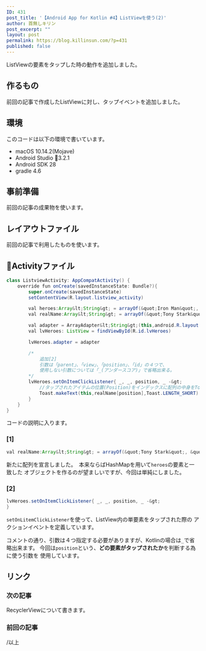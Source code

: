 ```yaml
---
ID: 431
post_title: '【Android App for Kotlin #4】ListViewを使う(2)'
author: 首無しキリン
post_excerpt: ""
layout: post
permalink: https://blog.killinsun.com/?p=431
published: false
---
```

ListViewの要素をタップした時の動作を追加しました。

<!--more-->
## 作るもの

前回の記事で作成したListViewに対し、タップイベントを追加しました。

## 環境

このコードは以下の環境で書いています。

- macOS 10.14.2(Mojave)
- Android Studio 3.2.1
- Android SDK 28
- gradle 4.6

## 事前準備

前回の記事の成果物を使います。

## レイアウトファイル

前回の記事で利用したものを使います。

## Activityファイル

```Java
class ListviewActivity: AppCompatActivity() {
    override fun onCreate(savedInstanceState: Bundle?){
        super.onCreate(savedInstanceState)
        setContentView(R.layout.listview_activity)

        val heroes:Array&lt;String&gt; = arrayOf(&quot;Iron Man&quot;, &quot;Captain America&quot;, &quot;Thor&quot;)
        val realName:Array&lt;String&gt; = arrayOf(&quot;Tony Stark&quot;, &quot;Steve Rogers&quot;, &quot;Thor Odinson&quot;) //追加[1]

        val adapter = ArrayAdapter&lt;String&gt;(this,android.R.layout.simple_list_item_1, heroes)
        val lvHeroes: ListView = findViewById(R.id.lvHeroes)

        lvHeroes.adapter = adapter

        /*
            追加[2]
            引数は「parent」、「view」、「position」、「id」の４つで、
            使用しない引数については「_(アンダースコア)」で省略出来る。
        */
        lvHeroes.setOnItemClickListener{ _, _, position, _ -&gt;
            //タップされたアイテムの位置(Position)をインデックスに配列の中身をToastで表示
            Toast.makeText(this,realName[position],Toast.LENGTH_SHORT).show()
        }
    }
}
```

コードの説明に入ります。

### [1]

```java
val realName:Array&lt;String&gt; = arrayOf(&quot;Tony Stark&quot;, &quot;Steve Rogers&quot;, &quot;Thor Odinson&quot;) //追加
```

新たに配列を宣言しました。　本来ならばHashMapを用いて`heroes`の要素と一致した
オブジェクトを作るのが望ましいですが、今回は単純にしました。

### [2]

```java
lvHeroes.setOnItemClickListener{ _, _, position, _ -&gt;
}
```

`setOnLitemClickListener`を使って、ListView内の単要素をタップされた際の
アクションイベントを定義しています。

コメントの通り、引数は４つ指定する必要がありますが、Kotlinの場合は`_`で省略出来ます。
今回は`position`という、**どの要素がタップされたか**を判断する為に使う引数を
使用しています。


## リンク

### 次の記事

RecyclerViewについて書きます。

### 前回の記事


/以上